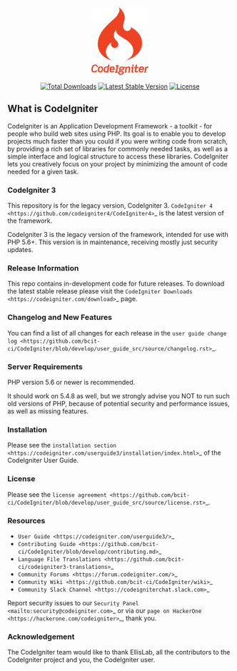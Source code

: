 <p align="center"><img src="/art/logo.png" alt="Logo CodeIgniter3 Framework"></p>

<p align="center">
    <a href="https://packagist.org/packages/iescarro/codeigniter3-framework"><img src="https://img.shields.io/packagist/dt/iescarro/codeigniter3-framework" alt="Total Downloads"></a>
    <a href="https://packagist.org/packages/iescarro/codeigniter3-framework"><img src="https://img.shields.io/packagist/v/iescarro/codeigniter3-framework" alt="Latest Stable Version"></a>
    <a href="https://packagist.org/packages/iescarro/codeigniter3-framework"><img src="https://img.shields.io/packagist/l/iescarro/codeigniter3-framework" alt="License"></a>
</p>

## What is CodeIgniter

CodeIgniter is an Application Development Framework - a toolkit - for people
who build web sites using PHP. Its goal is to enable you to develop projects
much faster than you could if you were writing code from scratch, by providing
a rich set of libraries for commonly needed tasks, as well as a simple
interface and logical structure to access these libraries. CodeIgniter lets
you creatively focus on your project by minimizing the amount of code needed
for a given task.

### CodeIgniter 3

This repository is for the legacy version, CodeIgniter 3.
`CodeIgniter 4 <https://github.com/codeigniter4/CodeIgniter4>`_ is the latest
version of the framework.

CodeIgniter 3 is the legacy version of the framework, intended for use with PHP
5.6+. This version is in maintenance, receiving mostly just security updates.

### Release Information

This repo contains in-development code for future releases. To download the
latest stable release please visit the `CodeIgniter Downloads
<https://codeigniter.com/download>`_ page.

### Changelog and New Features

You can find a list of all changes for each release in the `user
guide change log <https://github.com/bcit-ci/CodeIgniter/blob/develop/user_guide_src/source/changelog.rst>`_.

### Server Requirements

PHP version 5.6 or newer is recommended.

It should work on 5.4.8 as well, but we strongly advise you NOT to run
such old versions of PHP, because of potential security and performance
issues, as well as missing features.

### Installation

Please see the `installation section <https://codeigniter.com/userguide3/installation/index.html>`_
of the CodeIgniter User Guide.

### License

Please see the `license
agreement <https://github.com/bcit-ci/CodeIgniter/blob/develop/user_guide_src/source/license.rst>`_.

### Resources

-  `User Guide <https://codeigniter.com/userguide3/>`_
-  `Contributing Guide <https://github.com/bcit-ci/CodeIgniter/blob/develop/contributing.md>`_
-  `Language File Translations <https://github.com/bcit-ci/codeigniter3-translations>`_
-  `Community Forums <https://forum.codeigniter.com/>`_
-  `Community Wiki <https://github.com/bcit-ci/CodeIgniter/wiki>`_
-  `Community Slack Channel <https://codeigniterchat.slack.com>`_

Report security issues to our `Security Panel <mailto:security@codeigniter.com>`_
or via our `page on HackerOne <https://hackerone.com/codeigniter>`_, thank you.

### Acknowledgement

The CodeIgniter team would like to thank EllisLab, all the
contributors to the CodeIgniter project and you, the CodeIgniter user.
